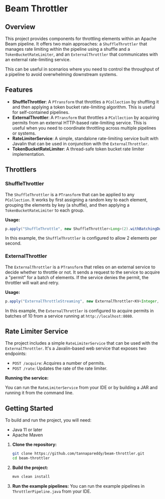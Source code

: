 # Beam Throttler

## Overview

This project provides components for throttling elements within an Apache Beam pipeline. It offers two main approaches: a `ShuffleThrottler` that manages rate limiting within the pipeline using a shuffle and a `TokenBucketRateLimiter`, and an `ExternalThrottler` that communicates with an external rate-limiting service.

This can be useful in scenarios where you need to control the throughput of a pipeline to avoid overwhelming downstream systems.

## Features

*   **ShuffleThrottler**: A `PTransform` that throttles a `PCollection` by shuffling it and then applying a token bucket rate-limiting algorithm. This is useful for self-contained pipelines.
*   **ExternalThrottler**: A `PTransform` that throttles a `PCollection` by acquiring permits from an external HTTP-based rate-limiting service. This is useful when you need to coordinate throttling across multiple pipelines or systems.
*   **RateLimiterService**: A simple, standalone rate-limiting service built with Javalin that can be used in conjunction with the `ExternalThrottler`.
*   **TokenBucketRateLimiter**: A thread-safe token bucket rate limiter implementation.

## Throttlers

### ShuffleThrottler

The `ShuffleThrottler` is a `PTransform` that can be applied to any `PCollection`. It works by first assigning a random key to each element, grouping the elements by key (a shuffle), and then applying a `TokenBucketRateLimiter` to each group.

**Usage:**

```java
p.apply("ShuffleThrottle", new ShuffleThrottler<Long>(2).withBatchingDuration(Duration.standardSeconds(1)))
```

In this example, the `ShuffleThrottler` is configured to allow 2 elements per second.

### ExternalThrottler

The `ExternalThrottler` is a `PTransform` that relies on an external service to decide whether to throttle or not. It sends a request to the service to acquire a "permit" for a batch of elements. If the service denies the permit, the throttler will wait and retry.

**Usage:**

```java
p.apply("ExternalThrottleStreaming", new ExternalThrottler<KV<Integer, Long>>(10, "http://localhost:8080"))
```

In this example, the `ExternalThrottler` is configured to acquire permits in batches of 10 from a service running at `http://localhost:8080`.

## Rate Limiter Service

The project includes a simple `RateLimiterService` that can be used with the `ExternalThrottler`. It's a Javalin-based web service that exposes two endpoints:

*   `POST /acquire`: Acquires a number of permits.
*   `POST /rate`: Updates the rate of the rate limiter.

**Running the service:**

You can run the `RateLimiterService` from your IDE or by building a JAR and running it from the command line.

## Getting Started

To build and run the project, you will need:

*   Java 11 or later
*   Apache Maven

1.  **Clone the repository:**
    ```bash
    git clone https://github.com/tannapareddy/beam-throttler.git
    cd beam-throttler
    ```
2.  **Build the project:**
    ```bash
    mvn clean install
    ```
3.  **Run the example pipelines:**
    You can run the example pipelines in `ThrottlerPipeline.java` from your IDE.

